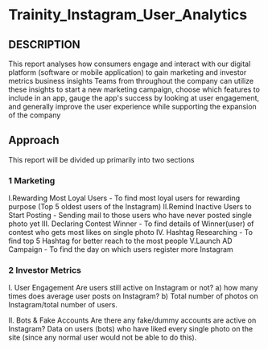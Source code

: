 # Trainity_Instagram_User_Analytics

## DESCRIPTION
This report analyses how consumers engage and interact with our digital platform (software or mobile application) to gain marketing and investor metrics business insights Teams from throughout the company can utilize these insights to start a new marketing campaign, choose which features to include in an app, gauge the app's success by looking at user engagement, and generally improve the user experience while supporting the expansion of the company

## Approach
This report will be divided up primarily into two sections

### 1 Marketing
I.Rewarding Most Loyal Users - To find most loyal users for rewarding purpose (Top 5 oldest users of the Instagram)
II.Remind Inactive Users to Start Posting - Sending mail to those users who have never posted single photo yet
III. Declaring Contest Winner - To find details of Winner(user) of contest who gets most likes on single photo
IV. Hashtag Researching - To find top 5 Hashtag for better reach to the most people
V.Launch AD Campaign - To find the day on which users register more Instagram

### 2 Investor Metrics
I. User Engagement
Are users still active on Instagram or not?
a) how many times does average user posts on Instagram?
b) Total number of photos on Instagram/total number of users.

II. Bots & Fake Accounts Are there any fake/dummy accounts are active on Instagram?
Data on users (bots) who have liked every single photo on the site (since any normal
user would not be able to do this).
